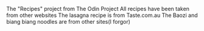 The "Recipes" project from The Odin Project
All recipes have been taken from other websites
The lasagna recipe is from Taste.com.au
The Baozi and biang biang noodles are from other sites(I forgor)
